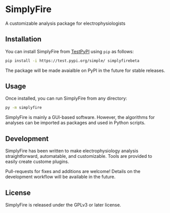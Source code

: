 # SimplyFire
A customizable analysis package for electrophysiologists


## Installation

You can install SimplyFire from [TestPyPI](https://test.pypi.org/project/SimplyFire/) using 
`pip` as follows:


```bash 
pip install -i https://test.pypi.org/simple/ simplyfirebeta
```

The package will be made avaialble on PyPI in the future for stable releases. 

## Usage 

Once installed, you can run SimplyFire from any directory: 

```bash
py -m simplyfire
```

SimplyFire is mainly a GUI-based software. 
However, the algorithms for analyses can be imported as packages and used in Python scripts. 

## Development

SimplyFire has been written to make electrophysiology analysis straightforward, automatable, and customizable.
Tools are provided to easily create custome plugins. 

Pull-requests for fixes and additions are welcome! 
Details on the development workflow will be available in the future. 

## License
SimplyFire is released under the GPLv3 or later license. 
